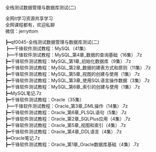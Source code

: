 全栈测试数据管理与数据库测试(二)

全网it学习资源共享学习<br>全网课程都有，欢迎私聊<br>微信：jerryttom<br>

┣━qf0045-全栈测试数据管理与数据库测试(二)<br> ┣━千锋软件测试教程：MySQL（41集）<br> ┣━千锋软件测试教程：MySQL_第4章_数据的查询基础（16集）.7z<br> ┣━千锋软件测试教程：MySQL_第1章_初始化数据库（9集）.7z<br> ┣━千锋软件测试教程：MySQL_第2章_数据的建表方式和原则（11集）.7z<br> ┣━千锋软件测试教程：MySQL_第5章_视图的创建与使用（1集）.7z<br> ┣━千锋软件测试教程：MySQL_第3章_使用SQL语言操作数据（3集）.7z<br> ┣━千锋软件测试教程：MySQL_第6章_索引的创建与使用（1集）.7z<br> ┣━MySQL笔记.7z<br> ┣━千锋软件测试教程：Oracle（35集）<br> ┣━千锋软件测试教程：Oracle_第3章_DML操作（14集）.7z<br> ┣━千锋软件测试教程：Oracle_第6章_PLSQL语句（5集）.7z<br> ┣━千锋软件测试教程：Oracle_第2章_SQLPlus应用（4集）.7z<br> ┣━千锋软件测试教程：Oracle_第5章_视图和索引（4集）.7z<br> ┣━千锋软件测试教程：Oracle_第4章_DDL语言（4集）.7z<br> ┣━Oracle笔记.7z<br> ┣━千锋软件测试教程：Oracle_第1章_Oracle数据库基础（4集）.7z